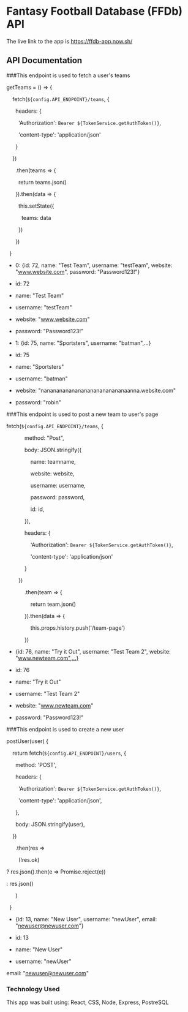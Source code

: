 # Fantasy Football Database (FFDb) API

The live link to the app is https://ffdb-app.now.sh/

## API Documentation

###This endpoint is used to fetch a user's teams

getTeams = () => {

    fetch(`${config.API_ENDPOINT}/teams`, {

      headers: {

        'Authorization':  `Bearer ${TokenService.getAuthToken()}`,

        'content-type':  'application/json'

      }

    })

      .then(teams  => {

        return  teams.json()

      }).then(data  => {

        this.setState({

          teams:  data

        })

      })

  }

-   0: {id: 72, name: "Test Team", username: "testTeam", website: "www.website.com", password: "Password123!"}

-   id: 72

-   name: "Test Team"

-   username: "testTeam"

-   website: "www.website.com"

-   password: "Password123!"

-   1: {id: 75, name: "Sportsters", username: "batman",...}

-   id: 75

-   name: "Sportsters"

-   username: "batman"

-   website: "nanananananananananananananaanna.website.com"

-   password: "robin"

###This endpoint is used to post a new team to user's page

fetch(`${config.API_ENDPOINT}/teams`, {

            method:  "Post",

            body:  JSON.stringify({

                name:  teamname,

                website:  website,

                username:  username,

                password:  password,

                id:  id,

            }),

            headers: {

                'Authorization':  `Bearer ${TokenService.getAuthToken()}`,

                'content-type':  'application/json'

            }

        })

            .then(team  => {

                return  team.json()

            }).then(data  => {

                this.props.history.push('/team-page')

            })

-   {id: 76, name: "Try it Out", username: "Test Team 2", website: "www.newteam.com",...}

-   id: 76

-   name: "Try it Out"

-   username: "Test Team 2"

-   website: "www.newteam.com"

-   password: "Password123!"

###This endpoint is used to create a new user

postUser(user) {

    return  fetch(`${config.API_ENDPOINT}/users`, {

      method:  'POST',

      headers: {

        'Authorization':  `Bearer ${TokenService.getAuthToken()}`,

        'content-type':  'application/json',

      },

      body:  JSON.stringify(user),

    })

      .then(res  =>

        (!res.ok)

? res.json().then(e  =>  Promise.reject(e))

: res.json()

      )

  }

-   {id: 13, name: "New User", username: "newUser", email: "newuser@newuser.com"}

-   id: 13

-   name: "New User"

-   username: "newUser"

email: "newuser@newuser.com"


### Technology Used

This app was built using:
React,
CSS,
Node,
Express,
PostreSQL
